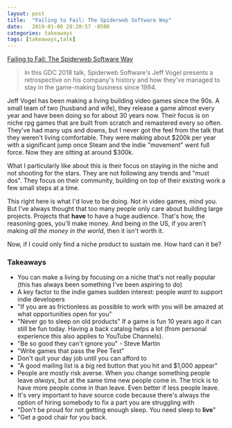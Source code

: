 ```yaml
---
layout: post
title:  "Failing to Fail: The Spiderweb Software Way"
date:   2019-01-06 20:20:57 -0500
categories: takeaways
tags: [takeaways,talk]
---
```

[Failing to Fail: The Spiderweb Software Way](https://www.youtube.com/watch?v=stxVBJem3Rs)
>In this GDC 2018 talk, Spiderweb Software's Jeff Vogel presents a retrospective on his company's history and how they've managed to stay in the game-making business since 1994. 

Jeff Vogel has been making a living building video games since the 90s. A small team of two (husband and wife), they release a game almost every year and have been doing so for about 30 years now. Their focus is on niche rpg games that are built from scratch and remastered every so often. They've had many ups and downs, but I never got the feel from the talk that they weren't living comfortable. They were making about $200k per year with a significant jump once Steam and the indie "movement" went full force. Now they are sitting at around $300k.

What I particularly like about this is their focus on staying in the niche and not shooting for the stars. They are not following any trends and "must dos". They focus on their community, building on top of their existing work a few small steps at a time.

This right here is what I'd love to be doing. Not in video games, mind you. But I've always thought that too many people only care about building large projects. Projects that **have** to have a huge audience. That's how, the reasoning goes, you'll make money. And being in the US, if you aren't making *all the money in the world*, then it isn't worth it. 

Now, if I could only find a niche product to sustain me. How hard can it be?

### Takeaways
- You can make a living by focusing on a niche that's not really popular (this has always been something I've been aspiring to do)
- A key factor to the indie games sudden interest: people *want* to support indie developers
- "If you are as frictionless as possible to work with you will be amazed at what opportunities open for you"
- "Never go to sleep on old products" If a game is fun 10 years ago it can still be fun today. Having a back catalog helps a lot (from personal experience this also applies to YouTube Channels).
- "Be so good they can't ignore you" - Steve Martin
- "Write games that pass the Pee Test"
- Don't quit your day job until you can afford to
- "A good mailing list is a big red button that you hit and $1,000 appear"
- People are mostly risk averse. When you change something people leave *always*, but at the same time new people come in. The trick is to have more people come in than leave. Even better if less people leave.
- It's very important to have source code because there's always the option of hiring somebody to fix a part you are struggling with
- "Don't be proud for not getting enough sleep. You need sleep to **live**"
- "Get a good chair for you back.